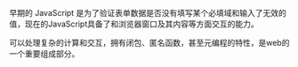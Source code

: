 早期的 JavaScript 是为了验证表单数据是否没有填写某个必填域和输入了无效的值，现在的JavaScript具备了和浏览器窗口及其内容等方面交互的能力。

可以处理复杂的计算和交互，拥有闭包、匿名函数，甚至元编程的特性，是web的一个重要组成部分。

